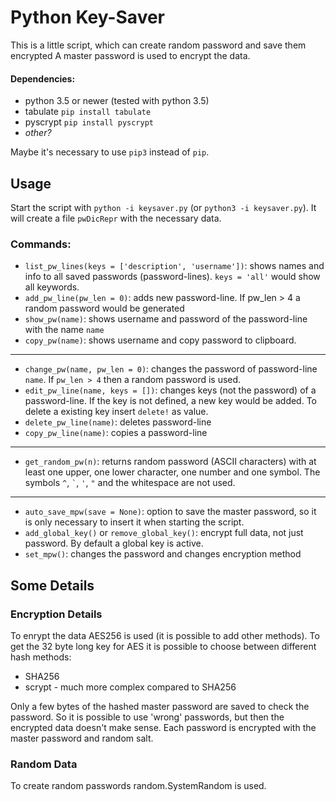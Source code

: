 # Python Key-Saver
This is a little script, which can create random password and save them encrypted
A master password is used to encrypt the data.

#### Dependencies:
* python 3.5 or newer (tested with python 3.5)
* tabulate `pip install tabulate`
* pyscrypt `pip install pyscrypt`
* _other?_

Maybe it's necessary to use `pip3` instead of `pip`.

## Usage
Start the script with `python -i keysaver.py` (or `python3 -i keysaver.py`). It will create a file `pwDicRepr` with the necessary data.

### Commands:
* `list_pw_lines(keys = ['description', 'username'])`: shows names and info to all saved passwords (password-lines). `keys = 'all'` would show all keywords.
* `add_pw_line(pw_len = 0)`: adds new password-line. If pw_len > 4 a random password would be generated
* `show_pw(name)`: shows username and password of the password-line with the name `name`
* `copy_pw(name)`: shows username and copy password to clipboard.
---
* `change_pw(name, pw_len = 0)`: changes the password of password-line `name`. If `pw_len > 4` then a random password is used.
* `edit_pw_line(name, keys = [])`: changes keys (not the password) of a password-line. If the key is not defined, a new key would be added. To delete a existing key insert `delete!` as value.
* `delete_pw_line(name)`: deletes password-line
* `copy_pw_line(name)`: copies a password-line
---
* `get_random_pw(n)`: returns random password (ASCII characters) with at least one upper, one lower character, one number and one symbol. The symbols `^`, `` ` ``, `'`, `` " `` and the whitespace are not used.
---
* `auto_save_mpw(save = None)`: option to save the master password, so it is only necessary to insert it when starting the script.
* `add_global_key()` or `remove_global_key()`: encrypt full data, not just password. By default a global key is active.
* `set_mpw()`: changes the password and changes encryption method

## Some Details
### Encryption Details
To enrypt the data AES256 is used (it is possible to add other methods). To get the 32 byte long key for AES it is possible to choose between different hash methods:
* SHA256
* scrypt - much more complex compared to SHA256

Only a few bytes of the hashed master password are saved to check the password. So it is possible to use 'wrong' passwords, but then the encrypted data doesn't make sense. Each password is encrypted with the master password and random salt.

### Random Data
To create random passwords random.SystemRandom is used.
